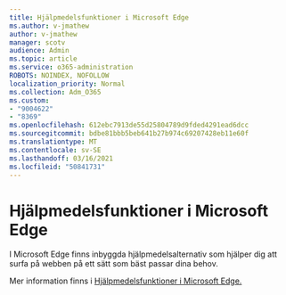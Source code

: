```yaml
---
title: Hjälpmedelsfunktioner i Microsoft Edge
ms.author: v-jmathew
author: v-jmathew
manager: scotv
audience: Admin
ms.topic: article
ms.service: o365-administration
ROBOTS: NOINDEX, NOFOLLOW
localization_priority: Normal
ms.collection: Adm_O365
ms.custom:
- "9004622"
- "8369"
ms.openlocfilehash: 612ebc7913de55d25804789d9fded4291ead6dcc
ms.sourcegitcommit: bdbe81bbb5beb641b27b974c69207428eb11e60f
ms.translationtype: MT
ms.contentlocale: sv-SE
ms.lasthandoff: 03/16/2021
ms.locfileid: "50841731"
---
```

# <a name="accessibility-features-in-microsoft-edge"></a>Hjälpmedelsfunktioner i Microsoft Edge

I Microsoft Edge finns inbyggda hjälpmedelsalternativ som hjälper dig att surfa på webben på ett sätt som bäst passar dina behov.

Mer information finns i [Hjälpmedelsfunktioner i Microsoft Edge.](https://go.microsoft.com/fwlink/?linkid=2153648)
